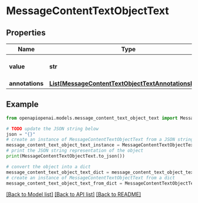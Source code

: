 # MessageContentTextObjectText


## Properties

Name | Type | Description | Notes
------------ | ------------- | ------------- | -------------
**value** | **str** | The data that makes up the text. | 
**annotations** | [**List[MessageContentTextObjectTextAnnotationsInner]**](MessageContentTextObjectTextAnnotationsInner.md) |  | 

## Example

```python
from openapiopenai.models.message_content_text_object_text import MessageContentTextObjectText

# TODO update the JSON string below
json = "{}"
# create an instance of MessageContentTextObjectText from a JSON string
message_content_text_object_text_instance = MessageContentTextObjectText.from_json(json)
# print the JSON string representation of the object
print(MessageContentTextObjectText.to_json())

# convert the object into a dict
message_content_text_object_text_dict = message_content_text_object_text_instance.to_dict()
# create an instance of MessageContentTextObjectText from a dict
message_content_text_object_text_from_dict = MessageContentTextObjectText.from_dict(message_content_text_object_text_dict)
```
[[Back to Model list]](../README.md#documentation-for-models) [[Back to API list]](../README.md#documentation-for-api-endpoints) [[Back to README]](../README.md)


